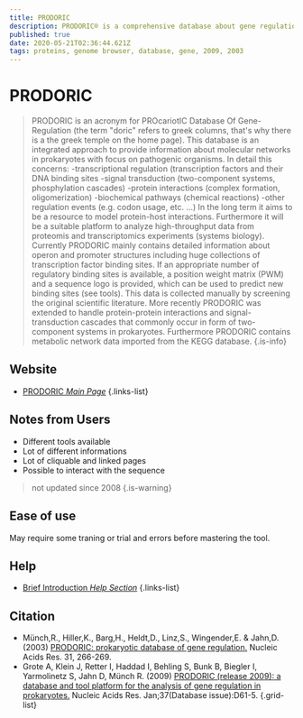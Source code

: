 ```yaml
---
title: PRODORIC
description: PRODORIC® is a comprehensive database about gene regulation and gene expression in prokaryotes.
published: true
date: 2020-05-21T02:36:44.621Z
tags: proteins, genome browser, database, gene, 2009, 2003
---
```


# PRODORIC

>	PRODORIC is an acronym for PROcariotIC Database Of Gene-Regulation (the term "doric" refers to greek columns, that's why there is a the greek temple on the home page). This database is an integrated approach to provide information about molecular networks in prokaryotes with focus on pathogenic organisms. In detail this concerns:
&NewLine;
-transcriptional regulation (transcription factors and their DNA binding sites 
-signal transduction (two-component systems, phosphylation cascades)
-protein interactions (complex formation, oligomerization)
-biochemical pathways (chemical reactions)
-other regulation events (e.g. codon usage, etc. ...)
&NewLine;
In the long term it aims to be a resource to model protein-host interactions. Furthermore it will be a suitable platform to analyze high-throughput data from proteomis and transcriptomics experiments (systems biology).
Currently PRODORIC mainly contains detailed information about operon and promoter structures including huge collections of transcription factor binding sites. If an appropriate number of regulatory binding sites is available, a position weight matrix (PWM) and a sequence logo is provided, which can be used to predict new binding sites (see tools). This data is collected manually by screening the original scientific literature.
&NewLine;
More recently PRODORIC was extended to handle protein-protein interactions and signal-transduction cascades that commonly occur in form of two-component systems in prokaryotes. Furthermore PRODORIC contains metabolic network data imported from the KEGG database.
{.is-info}

## Website

- [PRODORIC *Main Page*](http://www.prodoric.de/)
{.links-list}

## Notes from Users

- Different tools available
- Lot of different informations
- Lot of cliquable and linked pages
- Possible to interact with the sequence


> not updated since 2008
{.is-warning}

## Ease of use

May require some traning or trial and errors before mastering the tool.

## Help

- [Brief Introduction *Help Section*](http://www.prodoric.de/index.php?index=2)
{.links-list}

## Citation

- Münch,R., Hiller,K., Barg,H., Heldt,D., Linz,S., Wingender,E. & Jahn,D. (2003) [PRODORIC: prokaryotic database of gene regulation.](https://academic.oup.com/nar/article/31/1/266/2401239) Nucleic Acids Res. 31, 266-269.
- Grote A, Klein J, Retter I, Haddad I, Behling S, Bunk B, Biegler I, Yarmolinetz S, Jahn D, Münch R. (2009) [PRODORIC (release 2009): a database and tool platform for the analysis of gene regulation in prokaryotes.](https://academic.oup.com/nar/article/37/suppl_1/D61/1014066) Nucleic Acids Res. Jan;37(Database issue):D61-5.
{.grid-list}